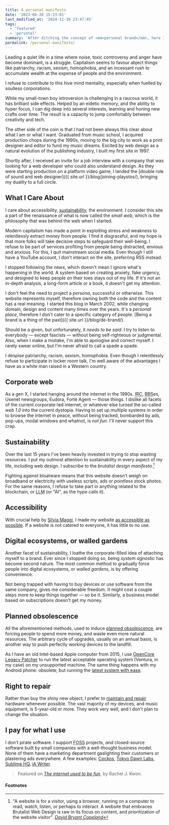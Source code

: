 ```yaml
---
title: A personal manifesto
date: '2023-04-20 15:23:01'
last_modified_at: '2024-11-30 23:47:45'
tags:
  - 'featured'
  - 'personal'
summary: 'After ditching the concept of <em>personal brand</em>, here I go with what I stand for. Is there a point in hiding behind a mask?'
permalink: /personal-manifesto/
---
```

Leading a quiet life in a time where noise, toxic controversy and anger have become dominant, is a struggle. Capitalism seems to favour abject things like patriarchy, racism, sexism, homophobia, and an incessant rush to accumulate wealth at the expense of people and the environment.

I refuse to contribute to this hive mind mentality, especially when fuelled by soulless corporations. 

While my small-town boy introversion is challenging in a raucous world, it has brilliant side effects. Helped by an eidetic memory, and the ability to hyper focus, I can dig deep into several interests, learning and honing new crafts over time. The result is a capacity to jump comfortably between creativity and tech.

The other side of the coin is that I had not been always this clear about what I am or what I want. Graduated from music school, I acquired production chops during the 1990s, moving to the big city to work as a print designer and editor to fund my music dreams. Excited by web design as a natural evolution of the publishing industry, I built my first site in 1997.

Shortly after, I received an invite for a job interview with a company that was looking for a web developer who could also understand design. As they were starting production on a platform video game, I landed the [double role of sound and web designer]({{ site.url }}/blog/joining-playstos/), bringing my duality to a full circle.

## What I Care About

I care about accessibility, <a href="{{ site.url }}/blog/tag/sustainability/">sustainability</a>, the environment. I consider this site a part of the renaissance of what is now called the <em>small web</em>, which is the philosophy that was behind the web when I started.

Modern capitalism has made a point in exploiting stress and weakness to relentlessly extract money from people. I find it disgraceful, and my hope is that more folks will take decisive steps to safeguard their well-being. I refuse to be part of services profiting from people being distracted, envious and anxious. For this, I quit mainstream social media. Even though I still have a YouTube account, I don’t interact on the site, preferring RSS instead.

I stopped following the news, which doesn't mean I ignore what's happening in the world. A system based on creating anxiety, fake urgency, and designed to keep people on their toes stays out of my life. If it's not an in-depth analysis, a long-form article or a book, it doesn't get my attention.

I don't feel the need to project a _persona_, successful or otherwise. This website represents myself, therefore owning both the code and the content has a real meaning. I started this blog in March 2002, while changing domain, design and content many times over the years. It's a *personal place*, therefore I don't cater to a specific category of people. [Being a brand is a thing of the past]({{ site.url }}/blog/de-brand/).

Should be a given, but unfortunately, it *needs to be said*: I try to listen to everybody — except fascists — without being self-righteous or judgmental. Also, when I make a mistake, I'm able to apologise and correct myself. I rarely swear online, but I'm never afraid to call a spade a spade.

I despise patriarchy, racism, sexism, homophobia. Even though I relentlessly refuse to participate in locker room talk, I'm well aware of the advantages I have as a white man raised in a Western country.

## Corporate web

As a gen X, I started hanging around the internet in the 1990s. <abbr title="Internet Relay Chat">IRC</abbr>, <abbr title="Bulletin Board System">BBS</abbr>es, Usenet newsgroups, Eudora, Fort&eacute; Agent — those things. I dislike all facets of the current corporate-led internet, or whatever else turned the so-called _web 1.0_ into the current dystopia. Having to set up multiple systems in order to browse the internet in peace, without being tracked, bombarded by ads, pop-ups, modal windows and whatnot, is *not fun*. I'll never support this crap.

## Sustainability

Over the last 15 years I've been heavily invested in trying to stop wasting resources. I put my outmost attention to sustainability in every aspect of my life, including web design. I subscribe to the *brutalist design manifesto*.[^1]

Fighting against bloatware means that this website doesn't weigh on broadband or electricity with useless scripts, ads or pointless stock photos. For the same reasons, I refuse to take part in anything related to the blockchain, or <abbr title='Large Language Models'>LLM</abbr> (or "AI", as the hype calls it).

## Accessibility

With crucial help by [Silvia Maggi](https://silviamaggidesign.com/about/), I made my website [as accessible as possible](https://webaim.org/projects/million/lookup?domain=minutestomidnight.co.uk). If a website is not catered to everyone, it has little to no use.

## Digital ecosystems, or walled gardens

Another facet of sustainability, I loathe the corporate-filled idea of attaching myself to a brand. Ever since I stopped doing so, being *system agnostic* has become second nature. The most common method to gradually force people into digital ecosystems, or *walled gardens*, is by offering convenience.

Not being trapped with having to buy devices or use software from the same company, gives me considerable freedom. It might cost a couple steps more to keep things together — so be it. Similarly, a business model based on subscriptions doesn't get my money.

## Planned obsolescence

All the aforementioned methods, used to induce [planned obsolescence](https://en.wikipedia.org/wiki/Planned_obsolescence), are forcing people to spend more money, and waste even more natural resources. The arbitrary cycle of upgrades, usually on an annual basis, is another way to push perfectly working devices to the landfill.

As I have an old Intel-based Apple computer from 2015, I use [OpenCore Legacy Patcher](https://dortania.github.io/OpenCore-Legacy-Patcher/) to run the latest acceptable operating system (Ventura, in my case) on my unsupported machine. The same thing happens with my Android phone: obsolete, but running the [latest system with ease](/blog/installing-android-13-on-an-unsupported-non-google-phone/).

## Right to repair

Rather than buy the shiny new object, I prefer to [maintain and repair](https://en.wikipedia.org/wiki/Right_to_repair) hardware whenever possible. The vast majority of my devices, and music equipment, is 5-year-old or more. They work very well, and I don't plan to change the situation.

## I pay for what I use

I don't pirate software. I support <abbr title="Free and Open-Source Software">FOSS</abbr> projects, *and* closed-source software built by small companies with a well-thought business model. None of them have a marketing department gaslighting their customers or plastering ads everywhere. A few examples: [Cockos](https://cockos.com/), [Tokyo Dawn Labs](https://www.tokyodawn.net/tokyo-dawn-labs/), [Sublime HQ](https://www.sublimehq.com/), [iA Writer](https://ia.net/writer).

<aside>
  <blockquote>
    <p>Featured on <a href="https://projects.kwon.nyc/internet-is-fun/"><em>The internet used to be fun</em></a>, by Rachel J. Kwon.</p>
  </blockquote>
</aside>

#### Footnotes

[^1]: "A website is for a visitor, using a browser, running on a computer to read, watch, listen, or perhaps to interact. A website that embraces Brutalist Web Design is raw in its focus on content, and prioritization of the website visitor". <cite>[David Bryant Copeland](https://brutalist-web.design/)</cite>